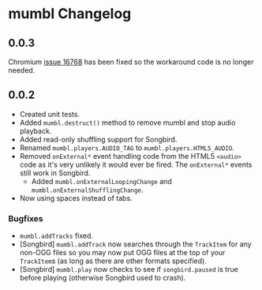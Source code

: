 mumbl Changelog
===============

0.0.3
-----
Chromium [issue 16768](http://code.google.com/p/chromium/issues/detail?id=16768) has been fixed so the workaround code is no longer needed.

0.0.2
-----

 * Created unit tests.
 * Added `mumbl.destruct()` method to remove mumbl and stop audio playback.
 * Added read-only shuffling support for Songbird.
 * Renamed `mumbl.players.AUDIO_TAG` to `mumbl.players.HTML5_AUDIO`.
 * Removed `onExternal*` event handling code from the HTML5 `<audio>` code as it's
   very unlikely it would ever be fired. The `onExternal*` events still work in Songbird.
   * Added `mumbl.onExternalLoopingChange` and `mumbl.onExternalShufflingChange`.
 * Now using spaces instead of tabs.

### Bugfixes
 * `mumbl.addTracks` fixed.
 * [Songbird] `mumbl.addTrack` now searches through the `TrackItem` for any non-OGG files so you
   may now put OGG files at the top of your `TrackItem`s (as long as there are other formats specified).
 * [Songbird] `mumbl.play` now checks to see if `songbird.paused` is true before playing (otherwise Songbird used to crash).

